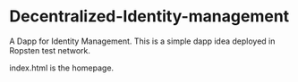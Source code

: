 # Decentralized-Identity-management

A Dapp for Identity Management. This is a simple dapp idea deployed in Ropsten test network.

index.html is the homepage.
